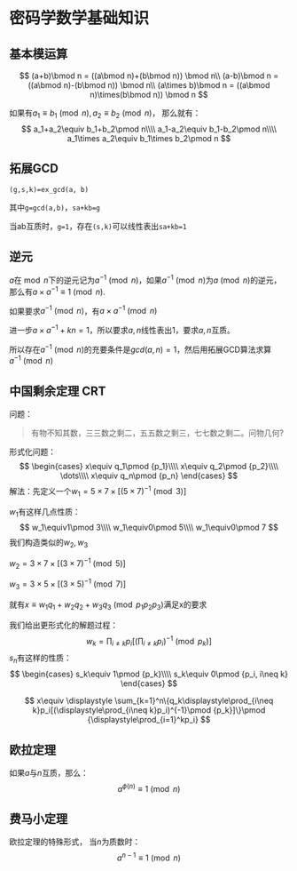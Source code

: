 # 密码学数学基础知识

## 基本模运算

$$
(a+b)\bmod n = ((a\bmod n)+(b\bmod n)) \bmod n\\
(a-b)\bmod n = ((a\bmod n)-(b\bmod n)) \bmod n\\
(a\times b)\bmod n = ((a\bmod n)\times(b\bmod n)) \bmod n
$$

如果有$a_1\equiv b_1\pmod n,a_2\equiv b_2\pmod n$， 那么就有：
$$
a_1+a_2\equiv b_1+b_2\pmod n\\\\
a_1-a_2\equiv b_1-b_2\pmod n\\\\
a_1\times a_2\equiv b_1\times b_2\pmod n
$$


## 拓展GCD

`(g,s,k)=ex_gcd(a, b)`

其中`g=gcd(a,b)`，`sa+kb=g`

当ab互质时，`g=1`，存在`(s,k)`可以线性表出`sa+kb=1`

## 逆元

$a$在$\bmod n$下的逆元记为$a^{-1}\pmod n$，如果$a^{-1}\pmod n$为$a\pmod n$的逆元，那么有$a\times a^{-1}\equiv 1\pmod n$.

如果要求$a^{-1}\pmod n$，有$a\times a^{-1}\pmod n$

进一步$a\times a^{-1}+kn=1$，所以要求$a,n$线性表出1，要求$a,n$互质。

所以存在$a^{-1}\pmod n$的充要条件是$gcd(a, n)=1$，然后用拓展GCD算法求算$a^{-1}\pmod n$

## 中国剩余定理 CRT

问题：

> 有物不知其数，三三数之剩二，五五数之剩三，七七数之剩二。问物几何?

形式化问题：
$$
\begin{cases}
x\equiv q_1\pmod {p_1}\\\\
x\equiv q_2\pmod {p_2}\\\\
\dots\\\\
x\equiv q_n\pmod {p_n}
\end{cases}
$$
解法：先定义一个$w_1=5\times7\times[(5\times7)^{-1}\pmod {3}]$

$w_1$有这样几点性质：
$$
w_1\equiv1\pmod 3\\\\
w_1\equiv0\pmod 5\\\\
w_1\equiv0\pmod 7
$$
我们构造类似的$w_2,w_3$

$w_2=3\times7\times[(3\times7)^{-1}\pmod 5]$

$w_3=3\times5\times[(3\times 5)^{-1}\pmod 7]$

就有$x\equiv w_1q_1+w_2q_2+w_3q_3\pmod{p_1p_2p_3}$满足x的要求

我们给出更形式化的解题过程：
$$
w_k=\prod_{i\neq k}p_i[(\prod_{i\neq k}p_i)^{-1}\pmod {p_k}]
$$
$s_n$有这样的性质：
$$
\begin{cases}
s_k\equiv 1\pmod {p_k}\\\\
s_k\equiv 0\pmod {p_i, i\neq k}
\end{cases}
$$

$$
x\equiv \displaystyle \sum_{k=1}^n\{q_k\displaystyle\prod_{i\neq k}p_i[(\displaystyle\prod_{i\neq k}p_i)^{-1}\pmod {p_k}]\}\pmod {\displaystyle\prod_{i=1}^kp_i}
$$



## 欧拉定理

如果$a$与$n$互质，那么：
$$
a^{\phi(n)}\equiv 1\pmod n
$$

## 费马小定理

欧拉定理的特殊形式， 当$n$为质数时：
$$
a^{n-1}\equiv1\pmod n
$$
